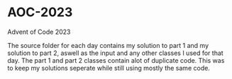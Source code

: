 # AOC-2023
Advent of Code 2023

The source folder for each day contains my solution to part 1 and my solution to part 2, aswell as the input and any other classes I used for that day.
The part 1 and part 2 classes contain alot of duplicate code. This was to keep my solutions seperate while still using mostly the same code.
